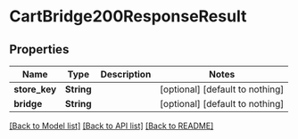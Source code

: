 # CartBridge200ResponseResult


## Properties
Name | Type | Description | Notes
------------ | ------------- | ------------- | -------------
**store_key** | **String** |  | [optional] [default to nothing]
**bridge** | **String** |  | [optional] [default to nothing]


[[Back to Model list]](../README.md#models) [[Back to API list]](../README.md#api-endpoints) [[Back to README]](../README.md)


